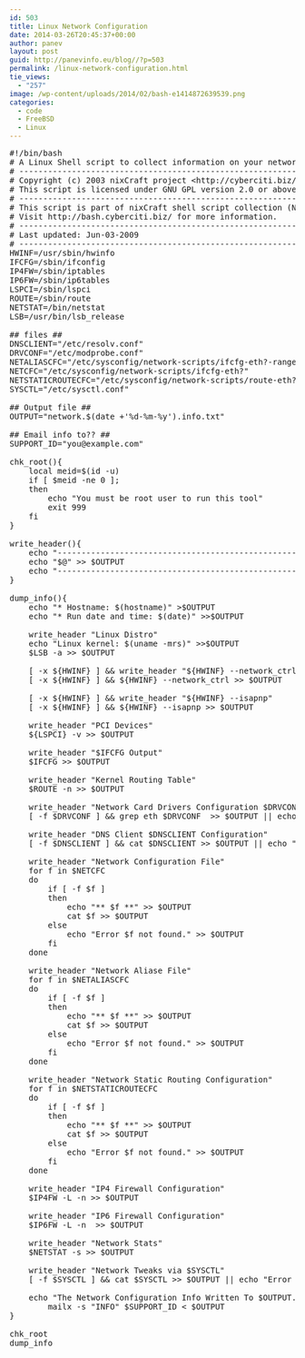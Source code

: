 ```yaml
---
id: 503
title: Linux Network Configuration
date: 2014-03-26T20:45:37+00:00
author: panev
layout: post
guid: http://panevinfo.eu/blog//?p=503
permalink: /linux-network-configuration.html
tie_views:
  - "257"
image: /wp-content/uploads/2014/02/bash-e1414872639539.png
categories:
  - code
  - FreeBSD
  - Linux
---
```

<pre>#!/bin/bash
# A Linux Shell script to collect information on your network configuration.
# -------------------------------------------------------------------------
# Copyright (c) 2003 nixCraft project &lt;http://cyberciti.biz/fb/>
# This script is licensed under GNU GPL version 2.0 or above
# -------------------------------------------------------------------------
# This script is part of nixCraft shell script collection (NSSC)
# Visit http://bash.cyberciti.biz/ for more information.
# -------------------------------------------------------------------------
# Last updated: Jun-03-2009
# -------------------------------------------------------------------------
HWINF=/usr/sbin/hwinfo
IFCFG=/sbin/ifconfig
IP4FW=/sbin/iptables
IP6FW=/sbin/ip6tables
LSPCI=/sbin/lspci
ROUTE=/sbin/route
NETSTAT=/bin/netstat
LSB=/usr/bin/lsb_release
 
## files ##
DNSCLIENT="/etc/resolv.conf"
DRVCONF="/etc/modprobe.conf"
NETALIASCFC="/etc/sysconfig/network-scripts/ifcfg-eth?-range?"
NETCFC="/etc/sysconfig/network-scripts/ifcfg-eth?"
NETSTATICROUTECFC="/etc/sysconfig/network-scripts/route-eth?"
SYSCTL="/etc/sysctl.conf"
 
## Output file ##
OUTPUT="network.$(date +'%d-%m-%y').info.txt"
 
## Email info to?? ##
SUPPORT_ID="you@example.com"
 
chk_root(){
	local meid=$(id -u)
	if [ $meid -ne 0 ];
	then
		echo "You must be root user to run this tool"
		exit 999
	fi
}
 
write_header(){
	echo "---------------------------------------------------" >> $OUTPUT
	echo "$@" >> $OUTPUT
	echo "---------------------------------------------------"  >> $OUTPUT
}
 
dump_info(){
	echo "* Hostname: $(hostname)" >$OUTPUT
	echo "* Run date and time: $(date)" >>$OUTPUT
 
	write_header "Linux Distro"
	echo "Linux kernel: $(uname -mrs)" >>$OUTPUT
	$LSB -a >> $OUTPUT	
 
	[ -x ${HWINF} ] && write_header "${HWINF} --network_ctrl"
	[ -x ${HWINF} ] && ${HWINF} --network_ctrl >> $OUTPUT
 
	[ -x ${HWINF} ] && write_header "${HWINF} --isapnp"
	[ -x ${HWINF} ] && ${HWINF} --isapnp >> $OUTPUT
 
	write_header "PCI Devices"
	${LSPCI} -v >> $OUTPUT
 
	write_header "$IFCFG Output"
	$IFCFG >> $OUTPUT
 
	write_header "Kernel Routing Table"
	$ROUTE -n >> $OUTPUT
 
	write_header "Network Card Drivers Configuration $DRVCONF"
	[ -f $DRVCONF ] && grep eth $DRVCONF  >> $OUTPUT || echo "Error $DRVCONF file not found."  >> $OUTPUT
 
	write_header "DNS Client $DNSCLIENT Configuration"
	[ -f $DNSCLIENT ] && cat $DNSCLIENT >> $OUTPUT || echo "Error $DNSCLIENT file not found." >> $OUTPUT
 
	write_header "Network Configuration File"
	for f in $NETCFC
	do
		if [ -f $f ]
		then
			echo "** $f **" >> $OUTPUT
			cat $f >> $OUTPUT
		else
			echo "Error $f not found." >> $OUTPUT
		fi
	done 
 
	write_header "Network Aliase File"
	for f in $NETALIASCFC
	do
		if [ -f $f ]
		then
			echo "** $f **" >> $OUTPUT
			cat $f >> $OUTPUT
		else
			echo "Error $f not found." >> $OUTPUT
		fi
	done 
 
	write_header "Network Static Routing Configuration"
	for f in $NETSTATICROUTECFC
	do
		if [ -f $f ]
		then
			echo "** $f **" >> $OUTPUT
			cat $f >> $OUTPUT
		else
			echo "Error $f not found." >> $OUTPUT
		fi
	done 
 
	write_header "IP4 Firewall Configuration"
	$IP4FW -L -n >> $OUTPUT
 
	write_header "IP6 Firewall Configuration"
	$IP6FW -L -n  >> $OUTPUT
 
	write_header "Network Stats"
	$NETSTAT -s >> $OUTPUT
 
	write_header "Network Tweaks via $SYSCTL"
	[ -f $SYSCTL ] && cat $SYSCTL >> $OUTPUT || echo "Error $SYSCTL not found." >>$OUTPUT
 
	echo "The Network Configuration Info Written To $OUTPUT. Please email this file to $SUPPORT_ID."
        mailx -s "INFO" $SUPPORT_ID &lt; $OUTPUT
}
 
chk_root
dump_info

</pre>